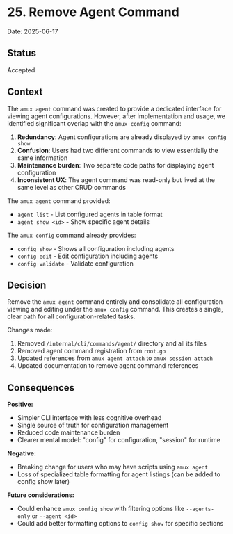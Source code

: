 # 25. Remove Agent Command

Date: 2025-06-17

## Status

Accepted

## Context

The `amux agent` command was created to provide a dedicated interface for viewing agent configurations. However, after implementation and usage, we identified significant overlap with the `amux config` command:

1. **Redundancy**: Agent configurations are already displayed by `amux config show`
2. **Confusion**: Users had two different commands to view essentially the same information
3. **Maintenance burden**: Two separate code paths for displaying agent configuration
4. **Inconsistent UX**: The agent command was read-only but lived at the same level as other CRUD commands

The `amux agent` command provided:

- `agent list` - List configured agents in table format
- `agent show <id>` - Show specific agent details

The `amux config` command already provides:

- `config show` - Shows all configuration including agents
- `config edit` - Edit configuration including agents
- `config validate` - Validate configuration

## Decision

Remove the `amux agent` command entirely and consolidate all configuration viewing and editing under the `amux config` command. This creates a single, clear path for all configuration-related tasks.

Changes made:

1. Removed `/internal/cli/commands/agent/` directory and all its files
2. Removed agent command registration from `root.go`
3. Updated references from `amux agent attach` to `amux session attach`
4. Updated documentation to remove agent command references

## Consequences

**Positive:**

- Simpler CLI interface with less cognitive overhead
- Single source of truth for configuration management
- Reduced code maintenance burden
- Clearer mental model: "config" for configuration, "session" for runtime

**Negative:**

- Breaking change for users who may have scripts using `amux agent`
- Loss of specialized table formatting for agent listings (can be added to config show later)

**Future considerations:**

- Could enhance `amux config show` with filtering options like `--agents-only` or `--agent <id>`
- Could add better formatting options to `config show` for specific sections
